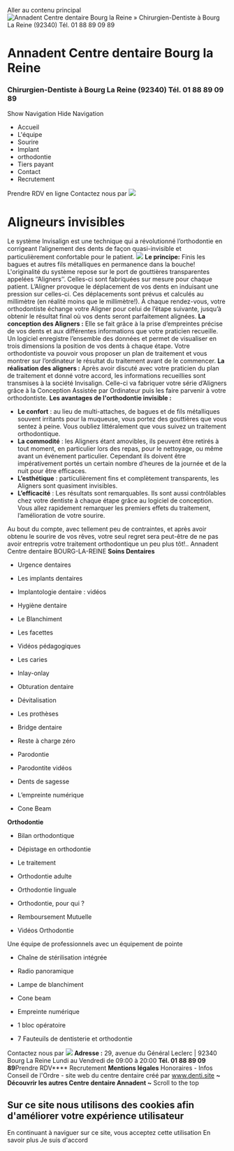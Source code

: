 Aller au contenu principal
![Annadent Centre dentaire Bourg la Reine » Chirurgien-Dentiste à Bourg La Reine \(92340\) <br>Tél.&nbsp;<a href='tel:+33188890989'>01&nbsp;88&nbsp;89&nbsp;09&nbsp;89</a>](https://centre-dentaire-bourg-la-reine.fr/sites/S_EU25VS4HUZBNRFHU4O3RLYJHXA/files/1/log2.svg)
#  Annadent Centre dentaire Bourg la Reine
### Chirurgien-Dentiste à Bourg La Reine (92340) Tél. 01 88 89 09 89
Show Navigation
Hide Navigation
  * Accueil
  * L'équipe
  * Sourire
  * Implant
  * orthodontie
  * Tiers payant
  * Contact
  * Recrutement


Prendre RDV en ligne
Contactez nous par ![](https://centre-dentaire-bourg-la-reine.fr/files/1/whatsapp_0.png)
# Aligneurs invisibles
Le système Invisalign est une technique qui a révolutionné l’orthodontie en corrigeant l’alignement des dents de façon quasi-invisible et particulièrement confortable pour le patient.
![](https://centre-dentaire-bourg-la-reine.fr/sites/S_EU25VS4HUZBNRFHU4O3RLYJHXA/files/1/invisaldign.jpg)
**Le principe:** Finis les bagues et autres fils métalliques en permanence dans la bouche! L'originalité du système repose sur le port de gouttières transparentes appelées ‘’Aligners’’. Celles-ci sont fabriquées sur mesure pour chaque patient. L’Aligner provoque le déplacement de vos dents en induisant une pression sur celles-ci. Ces déplacements sont prévus et calculés au millimètre (en réalité moins que le millimètre!). À chaque rendez-vous, votre orthodontiste échange votre Aligner pour celui de l’étape suivante, jusqu’à obtenir le résultat final où vos dents seront parfaitement alignées.
**La conception des Aligners :** Elle se fait grâce à la prise d’empreintes précise de vos dents et aux différentes informations que votre praticien recueille. Un logiciel enregistre l’ensemble des données et permet de visualiser en trois dimensions la position de vos dents à chaque étape. Votre orthodontiste va pouvoir vous proposer un plan de traitement et vous montrer sur l’ordinateur le résultat du traitement avant de le commencer.
**La réalisation des aligners :** Après avoir discuté avec votre praticien du plan de traitement et donné votre accord, les informations recueillies sont transmises à la société Invisalign. Celle-ci va fabriquer votre série d’Aligners grâce à la Conception Assistée par Ordinateur puis les faire parvenir à votre orthodontiste. 
**Les avantages de l'orthodontie invisible :**
  * **Le confort** : au lieu de multi-attaches, de bagues et de fils métalliques souvent irritants pour la muqueuse, vous portez des gouttières que vous sentez à peine. Vous oubliez littéralement que vous suivez un traitement orthodontique.
  * **La commodité** : les Aligners étant amovibles, ils peuvent être retirés à tout moment, en particulier lors des repas, pour le nettoyage, ou même avant un événement particulier. Cependant ils doivent être impérativement portés un certain nombre d’heures de la journée et de la nuit pour être efficaces.
  * **L’esthétique** : particulièrement fins et complètement transparents, les Aligners sont quasiment invisibles.
  * **L’efficacité** : Les résultats sont remarquables. Ils sont aussi contrôlables chez votre dentiste à chaque étape grâce au logiciel de conception. Vous allez rapidement remarquer les premiers effets du traitement, l’amélioration de votre sourire.


Au bout du compte, avec tellement peu de contraintes, et après avoir obtenu le sourire de vos rêves, votre seul regret sera peut-être de ne pas avoir entrepris votre traitement orthodontique un peu plus tôt!..
Annadent Centre dentaire BOURG-LA-REINE
**Soins Dentaires**
  * Urgence dentaires
  * Les implants dentaires
  * Implantologie dentaire : vidéos
  * Hygiène dentaire
  * Le Blanchiment
  * Les facettes
  * Vidéos pédagogiques


  * Les caries
  * Inlay-onlay
  * Obturation dentaire
  * Dévitalisation
  * Les prothèses
  * Bridge dentaire


  * Reste à charge zéro
  * Parodontie
  * Parodontite vidéos
  * Dents de sagesse
  * L’empreinte numérique
  * Cone Beam


**Orthodontie**
  * Bilan orthodontique
  * Dépistage en orthodontie
  * Le traitement


  * Orthodontie adulte
  * Orthodontie linguale
  * Orthodontie, pour qui ?


  * Remboursement Mutuelle
  * Vidéos Orthodontie


Une équipe de professionnels avec un équipement de pointe
  * Chaîne de stérilisation intégrée
  * Radio panoramique


  * Lampe de blanchiment
  * Cone beam
  * Empreinte numérique


  * 1 bloc opératoire
  * 7 Fauteuils de dentisterie et orthodontie


Contactez nous par ![](https://centre-dentaire-bourg-la-reine.fr/files/1/whatsapp_0.png)
**Adresse :** 29, avenue du Général Leclerc | 92340 Bourg La Reine Lundi au Vendredi de 09:00 à 20:00
**Tél. 01 88 89 09 89**Prendre RDV****
Recrutement
**Mentions légales** Honoraires - Infos Conseil de l'Ordre - site web du centre dentaire créé par  www.denti.site
**~ Découvrir les autres Centre dentaire Annadent ~**
Scroll to the top
## Sur ce site nous utilisons des cookies afin d'améliorer votre expérience utilisateur
En continuant à naviguer sur ce site, vous acceptez cette utilisation
En savoir plus
Je suis d'accord
